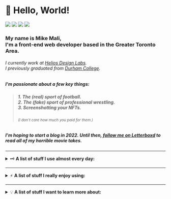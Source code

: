 # :wave: Hello, World!

<!--https://user-images.githubusercontent.com/5713670/87202985-820dcb80-c2b6-11ea-9f56-7ec461c497c3.gif-->
<!-- <img align='right' src='https://octodex.github.com/images/hula_loop_octodex03.gif' width='200"'> -->

<a href="mailto:michaeltdmali@gmail.com"><img src="https://img.shields.io/badge/Email%20Me-D14836.svg?style=for-the-badge&logo=GMail&logoColor=white"/></a>
<a href="https://www.linkedin.com/in/mtdmali/"><img src="https://img.shields.io/badge/linkedin-0077B5.svg?style=for-the-badge&logo=linkedin&logoColor=white"/></a>
<a href="https://twitter.com/mtdmali"><img src="https://img.shields.io/badge/twitter-1DA1F2.svg?style=for-the-badge&logo=twitter&logoColor=white"/></a>
<a href="https://letterboxd.com/mtdmali/"><img src="https://img.shields.io/badge/Letterboxd-00D735.svg?style=for-the-badge&logo=letterboxd&logoColor=white"/></a>

<h3>
    My name is Mike Mali,<br/>I'm a front-end web developer based in the Greater Toronto Area.
</h3>

<h6>
    I currently work at <a href="https://heliosdesignlabs.com">Helios Design Labs</a>.<br/>I previously graduated from <a href="https://durhamcollege.ca">Durham College</a>.
</h6>

<h5>
  I'm passionate about a few key things:
</h5>

<blockquote>
<h5>
  1. The (real) sport of football.<br/>
  2. The (fake) sport of professional wrestling.<br/>
  3. Screenshotting your NFTs.
</h5>
<h6>
  <sup><em>(I don't care how much you paid for them.)</em></sup>
</h6>
</blockquote>

<h5>
  I'm hoping to start a blog in 2022. Until then, <a href="https://letterboxd.com/mtdmali/" target="_blank">follow me on Letterboxd</a> to read all of my horrible movie takes.
</h5>

---

<details>
  <summary>
    🗝️ <b>A list of stuff I use almost every day:</b>
  </summary>
  
  <br/>
  
  ![Mac OS](https://img.shields.io/badge/mac%20os-000000?style=for-the-badge&logo=macos&logoColor=F0F0F0)
  ![HTML](https://img.shields.io/badge/html-%23E34F26.svg?style=for-the-badge&logo=html5&logoColor=white)
  ![CSS](https://img.shields.io/badge/css-%231572B6.svg?style=for-the-badge&logo=css3&logoColor=white)
  ![JavaScript](https://img.shields.io/badge/javascript-%23F7DF1E.svg?style=for-the-badge&logo=javascript&logoColor=black)
  ![VS Code](https://img.shields.io/badge/VS%20Code-0078d7.svg?style=for-the-badge&logo=visual-studio-code&logoColor=white)
  ![Hyper](https://img.shields.io/badge/Hyper-black.svg?style=for-the-badge&logo=Hyper&logoColor=white)
  ![NPM](https://img.shields.io/badge/NPM-%23CC3534.svg?style=for-the-badge&logo=npm&logoColor=white)
  ![Git](https://img.shields.io/badge/git-%23F05033.svg?style=for-the-badge&logo=git&logoColor=white)
  ![Discord](https://img.shields.io/badge/Discord-%235865F2.svg?style=for-the-badge&logo=Discord&logoColor=white)
  <!-- ![Safari](https://img.shields.io/badge/Safari-%23006CFF.svg?style=for-the-badge&logo=Safari&logoColor=white)
  ![Plex](https://img.shields.io/badge/Plex-%23E5A00D.svg?style=for-the-badge&logo=Plex&logoColor=white) -->
</details>

---

<details>
  <summary>
    ⚡ <b>A list of stuff I really enjoy using:</b>
  </summary>
  
  <br/>
  
  ![React](https://img.shields.io/badge/react-%2320232a.svg?style=for-the-badge&logo=react&logoColor=%2361DAFB)
  ![Mapbox](https://img.shields.io/badge/mapbox-%233195ff.svg?style=for-the-badge&logo=mapbox&logoColor=white)
  ![Styled Components](https://img.shields.io/badge/styled--components-DB7093?style=for-the-badge&logo=styled-components&logoColor=white)
  ![SASS](https://img.shields.io/badge/SASS-hotpink.svg?style=for-the-badge&logo=SASS&logoColor=white)
  ![Figma](https://img.shields.io/badge/figma-%23F24E1E.svg?style=for-the-badge&logo=figma&logoColor=white)
  ![Netlify](https://img.shields.io/badge/netlify-%2300AD9F.svg?style=for-the-badge&logo=netlify&logoColor=white)
  ![Markdown](https://img.shields.io/badge/markdown-%23000000.svg?style=for-the-badge&logo=markdown&logoColor=white)
  <!-- ![RetroArch](https://img.shields.io/badge/retroarch-black.svg?style=for-the-badge&logo=RetroArch&logoColor=white) -->
</details>

---

<details>
  <summary>
    💡 <b>A list of stuff I want to learn more about:</b>
  </summary>
  
  <br/>
  
  ![Next JS](https://img.shields.io/badge/Next-black?style=for-the-badge&logo=next.js&logoColor=white)
  ![Gatsby](https://img.shields.io/badge/Gatsby-%23663399.svg?style=for-the-badge&logo=gatsby&logoColor=white)
  ![Eleventy](https://img.shields.io/badge/Eleventy-black?style=for-the-badge&logo=Eleventy&logoColor=white)
  ![PostCSS](https://img.shields.io/badge/PostCSS-%23DD3A0A.svg?style=for-the-badge&logo=PostCSS&logoColor=white)
  ![GreenSock](https://img.shields.io/badge/greensock-%2388CE02?style=for-the-badge&logo=GreenSock&logoColor=white)
  ![D3.js](https://img.shields.io/badge/d3.js-%23F9A03C?style=for-the-badge&logo=D3.js&logoColor=white)
  ![Threejs](https://img.shields.io/badge/threejs-black?style=for-the-badge&logo=three.js&logoColor=white)
  ![Blender](https://img.shields.io/badge/blender-%23F5792A.svg?style=for-the-badge&logo=blender&logoColor=white)
  <!-- ![Webpack](https://img.shields.io/badge/webpack-%238DD6F9.svg?style=for-the-badge&logo=webpack&logoColor=black)
  ![Tailwind](https://img.shields.io/badge/tailwind-%2338B2AC.svg?style=for-the-badge&logo=tailwind-css&logoColor=white)
  ![NodeJS](https://img.shields.io/badge/node.js-6DA55F?style=for-the-badge&logo=node.js&logoColor=white) -->
</details>
